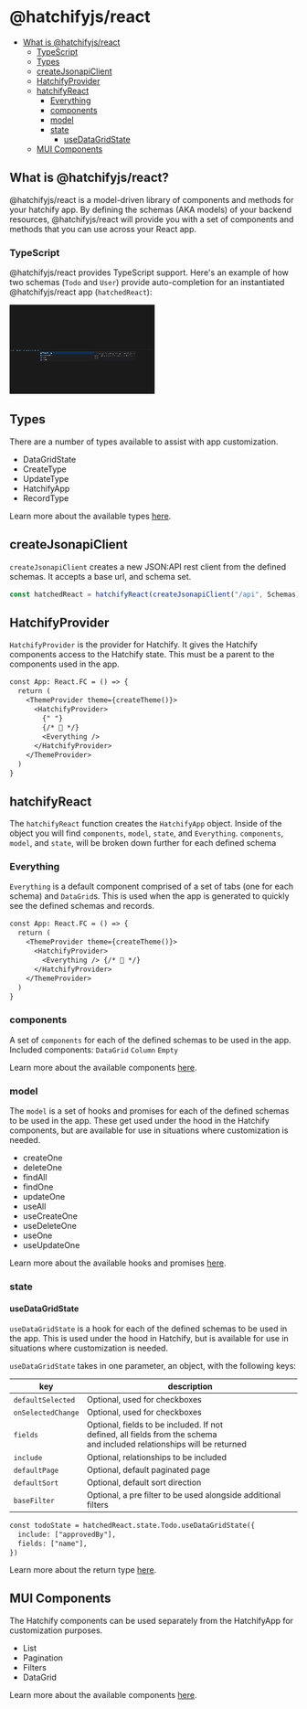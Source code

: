 # @hatchifyjs/react

- [What is @hatchifyjs/react](#what-is-hatchifyjsreact)
  - [TypeScript](#typescript)
  - [Types](#types)
  - [createJsonapiClient](#createjsonapiclient)
  - [HatchifyProvider](#hatchifyprovider)
  - [hatchifyReact](#hatchifyreact)
    - [Everything](#everything)
    - [components](#components)
    - [model](#model)
    - [state](#state)
      - [useDataGridState](#usedatagridstate)
  - [MUI Components](#mui-components)

## What is @hatchifyjs/react?

@hatchifyjs/react is a model-driven library of components and methods for your hatchify app. By defining the schemas (AKA models) of your backend resources, @hatchifyjs/react will provide you with a set of components and methods that you can use across your React app.

### TypeScript

@hatchifyjs/react provides TypeScript support. Here's an example of how two schemas (`Todo` and `User`) provide auto-completion for an instantiated @hatchifyjs/react app (`hatchedReact`):

![react TypeScript](../../doc/attachments/reactTs.gif)

## Types

There are a number of types available to assist with app customization.

- DataGridState
- CreateType
- UpdateType
- HatchifyApp
- RecordType

Learn more about the available types [here](types.md).

## createJsonapiClient

`createJsonapiClient` creates a new JSON:API rest client from the defined schemas. It accepts a base url, and schema set.

```ts
const hatchedReact = hatchifyReact(createJsonapiClient("/api", Schemas))
```

## HatchifyProvider

`HatchifyProvider` is the provider for Hatchify. It gives the Hatchify components access to the Hatchify state. This must be a parent to the components used in the app.

```tsx
const App: React.FC = () => {
  return (
    <ThemeProvider theme={createTheme()}>
      <HatchifyProvider>
        {" "}
        {/* 👀 */}
        <Everything />
      </HatchifyProvider>
    </ThemeProvider>
  )
}
```

## hatchifyReact

The `hatchifyReact` function creates the `HatchifyApp` object. Inside of the object you will find `components`, `model`, `state`, and `Everything`. `components`, `model`, and `state`, will be broken down further for each defined schema

### Everything

`Everything` is a default component comprised of a set of tabs (one for each schema) and `DataGrid`s. This is used when the app is generated to quickly see the defined schemas and records.

```tsx
const App: React.FC = () => {
  return (
    <ThemeProvider theme={createTheme()}>
      <HatchifyProvider>
        <Everything /> {/* 👀 */}
      </HatchifyProvider>
    </ThemeProvider>
  )
}
```

### components

A set of `components` for each of the defined schemas to be used in the app.
Included components:
`DataGrid`
`Column`
`Empty`

Learn more about the available components [here](./components.md).

### model

The `model` is a set of hooks and promises for each of the defined schemas to be used in the app. These get used under the hood in the Hatchify components, but are available for use in situations where customization is needed.

- createOne
- deleteOne
- findAll
- findOne
- updateOne
- useAll
- useCreateOne
- useDeleteOne
- useOne
- useUpdateOne

Learn more about the available hooks and promises [here](model.md).

### state

#### useDataGridState

`useDataGridState` is a hook for each of the defined schemas to be used in the app. This is used under the hood in Hatchify, but is available for use in situations where customization is needed.<br>

`useDataGridState` takes in one parameter, an object, with the following keys:

| key                | description                                                                                                                       |
| ------------------ | --------------------------------------------------------------------------------------------------------------------------------- |
| `defaultSelected`  | Optional, used for checkboxes                                                                                                     |
| `onSelectedChange` | Optional, used for checkboxes                                                                                                     |
| `fields`           | Optional, fields to be included. If not <br> defined, all fields from the schema <br> and included relationships will be returned |
| `include`          | Optional, relationships to be included                                                                                            |
| `defaultPage`      | Optional, default paginated page                                                                                                  |
| `defaultSort`      | Optional, default sort direction                                                                                                  |
| `baseFilter`       | Optional, a pre filter to be used alongside additional filters                                                                    |

```tsx
const todoState = hatchedReact.state.Todo.useDataGridState({
  include: ["approvedBy"],
  fields: ["name"],
})
```

Learn more about the return type [here](types.md).

## MUI Components

The Hatchify components can be used separately from the HatchifyApp for customization purposes.

- List
- Pagination
- Filters
- DataGrid

Learn more about the available components [here](components.md).
